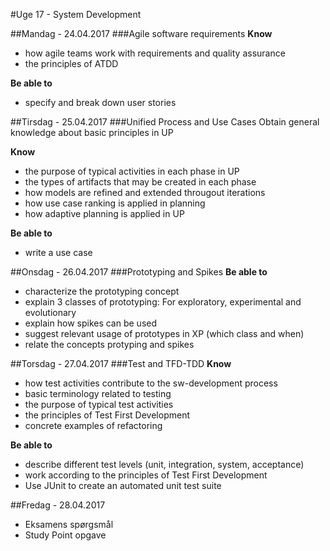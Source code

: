 #Uge 17 - System Development

##Mandag - 24.04.2017
###Agile software requirements
**Know**
- how agile teams work with requirements and quality assurance
- the principles of ATDD

**Be able to**
- specify and break down user stories 

##Tirsdag - 25.04.2017
###Unified Process and Use Cases
Obtain general knowledge about basic principles in UP

**Know**
- the purpose of typical activities in each phase in UP
- the types of artifacts that may be created in each phase
- how models are refined and extended througout iterations
- how use case ranking is applied in planning
- how adaptive planning is applied in UP

**Be able to**
- write a use case

##Onsdag - 26.04.2017
###Prototyping and Spikes
**Be able to**
- characterize the prototyping concept
- explain 3 classes of prototyping: For exploratory, experimental and evolutionary
- explain how spikes can be used
- suggest relevant usage of prototypes in XP (which class and when)
- relate the concepts protyping and spikes

##Torsdag - 27.04.2017
###Test and TFD-TDD
**Know**
- how test activities contribute to the sw-development process
- basic terminology related to testing
- the purpose of typical test activities
- the principles of Test First Development
- concrete examples of refactoring

**Be able to**
- describe different test levels (unit, integration, system, acceptance)
- work according to the principles of Test First Development
- Use JUnit to create an automated unit test suite

##Fredag - 28.04.2017
* Eksamens spørgsmål
* Study Point opgave
